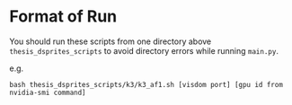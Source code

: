 # Format of Run
You should run these scripts from one directory above `thesis_dsprites_scripts` to avoid directory
errors while running `main.py`.

e.g.

`bash thesis_dsprites_scripts/k3/k3_af1.sh [visdom port] [gpu id from nvidia-smi command]`